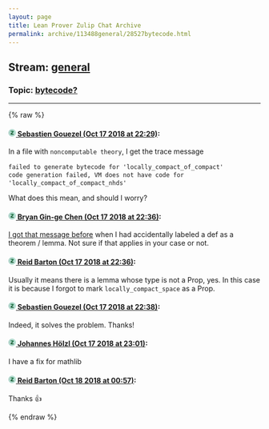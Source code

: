 ```yaml
---
layout: page
title: Lean Prover Zulip Chat Archive 
permalink: archive/113488general/28527bytecode.html
---
```


## Stream: [general](index.html)
### Topic: [bytecode?](28527bytecode.html)

---


{% raw %}
#### [![Click to go to Zulip](../../assets/img/zulip2.png) Sebastien Gouezel (Oct 17 2018 at 22:29)](https://leanprover.zulipchat.com/#narrow/stream/113488-general/topic/bytecode%3F/near/135998701):
In a file with `noncomputable theory`, I get the trace message
```
failed to generate bytecode for 'locally_compact_of_compact'
code generation failed, VM does not have code for 'locally_compact_of_compact_nhds'
```
What does this mean, and should I worry?

#### [![Click to go to Zulip](../../assets/img/zulip2.png) Bryan Gin-ge Chen (Oct 17 2018 at 22:36)](https://leanprover.zulipchat.com/#narrow/stream/113488-general/topic/bytecode%3F/near/135999111):
[I got that message before](https://leanprover.zulipchat.com/#narrow/stream/113489-new-members/subject/finsets.2C.20decidable_mem.2C.20and.20filter/near/133708032) when I had accidentally labeled a def as a theorem / lemma. Not sure if that applies in your case or not.

#### [![Click to go to Zulip](../../assets/img/zulip2.png) Reid Barton (Oct 17 2018 at 22:36)](https://leanprover.zulipchat.com/#narrow/stream/113488-general/topic/bytecode%3F/near/135999119):
Usually it means there is a lemma whose type is not a Prop, yes. In this case it is because I forgot to mark `locally_compact_space` as a Prop.

#### [![Click to go to Zulip](../../assets/img/zulip2.png) Sebastien Gouezel (Oct 17 2018 at 22:38)](https://leanprover.zulipchat.com/#narrow/stream/113488-general/topic/bytecode%3F/near/135999225):
Indeed, it solves the problem. Thanks!

#### [![Click to go to Zulip](../../assets/img/zulip2.png) Johannes Hölzl (Oct 17 2018 at 23:01)](https://leanprover.zulipchat.com/#narrow/stream/113488-general/topic/bytecode%3F/near/136000581):
I have a fix for mathlib

#### [![Click to go to Zulip](../../assets/img/zulip2.png) Reid Barton (Oct 18 2018 at 00:57)](https://leanprover.zulipchat.com/#narrow/stream/113488-general/topic/bytecode%3F/near/136006536):
Thanks :+1:


{% endraw %}
